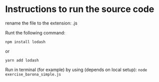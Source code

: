 # Instructions to run the source code

rename the file to the extension: .js

Runt the following command:

`npm install lodash`

or 

`yarn add lodash`


Run in terminal (for example) by using (depends on local setup): `node exercise_barona_simple.js`
